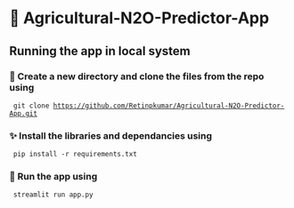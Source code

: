 # 🌿 Agricultural-N2O-Predictor-App
## Running the app in local system
### 📁 Create a new directory and clone the files from the repo using
<code> git clone https://github.com/Retinpkumar/Agricultural-N2O-Predictor-App.git</code>
### ✨ Install the libraries and dependancies using
<code> pip install -r requirements.txt </code>
### 🏃‍ Run the app using
<code> streamlit run app.py </code>
